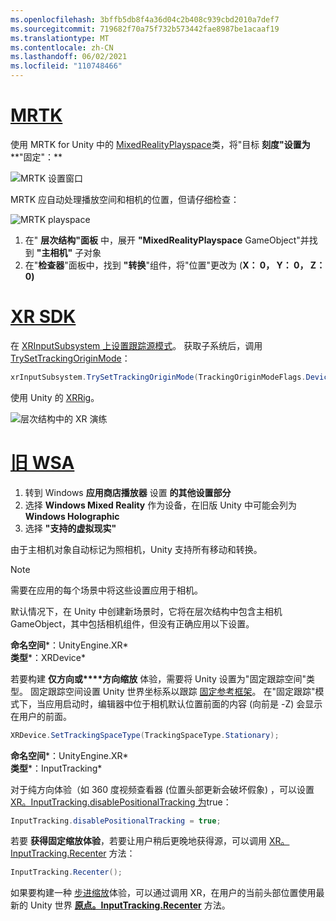 ```yaml
---
ms.openlocfilehash: 3bffb5db8f4a36d04c2b408c939cbd2010a7def7
ms.sourcegitcommit: 719682f70a75f732b573442fae8987be1acaaf19
ms.translationtype: MT
ms.contentlocale: zh-CN
ms.lasthandoff: 06/02/2021
ms.locfileid: "110748466"
---
```

# <a name="mrtk"></a>[MRTK](#tab/mrtk)
<!-- NEVER CHANGE THE ABOVE LINE! -->

使用 MRTK for Unity 中的 [MixedRealityPlayspace](/dotnet/api/microsoft.mixedreality.toolkit.mixedrealityplayspace)类，将"目标 **刻度"设置为****"固定"：**

![MRTK 设置窗口](../../images/mrtk-target-scale.png)

MRTK 应自动处理播放空间和相机的位置，但请仔细检查：

![MRTK playspace](../../images/mrtk-playspace.png)

1. 在" **层次结构"面板** 中，展开 **"MixedRealityPlayspace** GameObject"并找到 **"主相机"** 子对象
2. 在"**检查器**"面板中，找到 **"转换**"组件，将"位置"更改为 (**X： 0， Y： 0， Z： 0)**

# <a name="xr-sdk"></a>[XR SDK](#tab/xr)
<!-- NEVER CHANGE THE ABOVE LINE! -->

在 [XRInputSubsystem 上设置跟踪源模式](https://docs.unity3d.com/Documentation/ScriptReference/XR.XRInputSubsystem.html)。 获取子系统后，调用 [TrySetTrackingOriginMode](https://docs.unity3d.com/Documentation/ScriptReference/XR.XRInputSubsystem.TrySetTrackingOriginMode.html)：

```cs
xrInputSubsystem.TrySetTrackingOriginMode(TrackingOriginModeFlags.Device);
```

使用 Unity 的 [XRRig](https://docs.unity3d.com/Manual/configuring-project-for-xr.html)。

![层次结构中的 XR 演练](../../images/xrsdk-xrrig.png)

# <a name="legacy-wsa"></a>[旧 WSA](#tab/wsa)
<!-- NEVER CHANGE THE ABOVE LINE! -->

1. 转到 Windows **应用商店播放器** 设置 **的其他设置部分**
2. 选择 **Windows Mixed Reality** 作为设备，在旧版 Unity 中可能会列为 **Windows Holographic**
3. 选择 **"支持的虚拟现实"**

由于主相机对象自动标记为照相机，Unity 支持所有移动和转换。

>[!NOTE]
>需要在应用的每个场景中将这些设置应用于相机。
>
>默认情况下，在 Unity 中创建新场景时，它将在层次结构中包含主相机 GameObject，其中包括相机组件，但没有正确应用以下设置。

**命名空间***：UnityEngine.XR*<br>
**类型***：XRDevice*

若要构建 **仅方向或****方向缩放** 体验，需要将 Unity 设置为"固定跟踪空间"类型。 固定跟踪空间设置 Unity 世界坐标系以跟踪 [固定参考框架](../../../../design/coordinate-systems.md#spatial-coordinate-systems)。 在"固定跟踪"模式下，当应用启动时，编辑器中位于相机默认位置前面的内容 (向前是 -Z) 会显示在用户的前面。

```cs
XRDevice.SetTrackingSpaceType(TrackingSpaceType.Stationary);
```

**命名空间***：UnityEngine.XR*<br>
**类型***：InputTracking*

对于纯方向体验（如 360 度视频查看器 (位置头部更新会破坏假象) ，可以设置[XR。InputTracking.disablePositionalTracking 为](https://docs.unity3d.com/ScriptReference/XR.InputTracking-disablePositionalTracking.html)true：

```cs
InputTracking.disablePositionalTracking = true;
```

若要 **获得固定缩放体验**，若要让用户稍后更晚地获得源，可以调用 [XR。InputTracking.Recenter](https://docs.unity3d.com/ScriptReference/XR.InputTracking.Recenter.html) 方法：

```cs
InputTracking.Recenter();
```

如果要构建一种 [步进缩放](../../../../design/coordinate-systems.md)体验，可以通过调用 XR，在用户的当前头部位置使用最新的 Unity 世界 **[原点。InputTracking.Recenter](https://docs.unity3d.com/ScriptReference/XR.InputTracking.Recenter.html)** 方法。